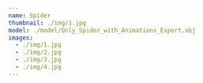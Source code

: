 ```yaml
---
name: Spider
thumbnail: ./img/1.jpg
model: ./model/Only_Spider_with_Animations_Export.obj
images:
  - ./img/1.jpg
  - ./img/2.jpg
  - ./img/3.jpg
  - ./img/4.jpg
---
```

